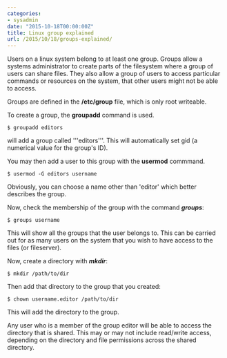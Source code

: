 ```yaml
---
categories:
- sysadmin
date: "2015-10-18T00:00:00Z"
title: Linux group explained
url: /2015/10/18/groups-explained/
---
```


Users on a linux system belong to at least one group. Groups allow a systems administrator to create parts of the filesystem where a group of users can share files. They also allow a group of users to access particular commands or resources on the system, that other users might not be able to access.

Groups are defined in the **/etc/group** file, which is only root writeable.

To create a group, the **groupadd** command is used.

    $ groupadd editors

will add a group called '''editors'''. This will automatically set gid (a numerical value for the group's ID). 

You may then add a user to this group with the **usermod** commmand.

	$ usermod -G editors username

Obviously, you can choose a name other than 'editor' which better describes the group.

Now, check the membership of the group with the command ***groups***:

	$ groups username

This will show all the groups that the user belongs to. This can be carried out for as many users on the system that you wish to have access to the files (or fileserver).

Now, create a directory with ***mkdir***:

	$ mkdir /path/to/dir

Then add that directory to the group that you created:

	$ chown username.editor /path/to/dir

This will add the directory to the group.

Any user who is a member of the group editor will be able to access the directory that is shared. This may or may not include read/write access, depending on the directory and file permissions across the shared directory. 
